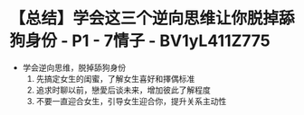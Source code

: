 # 【总结】学会这三个逆向思维让你脱掉舔狗身份 - P1 - 7情子 - BV1yL411Z775

-   学会逆向思维，脱掉舔狗身份
    1.  先搞定女生的闺蜜，了解女生喜好和擇偶标准
    2.  追求时聊以前，戀愛后谈未来，增加彼此了解程度
    3.  不要一直迎合女生，引导女生迎合你，提升关系主动性